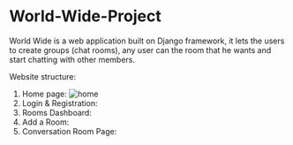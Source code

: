 # World-Wide-Project
 World Wide is a web application built on Django framework, it lets the users to create groups (chat rooms), any user can the room that he wants and start chatting with other members.

Website structure:
1. Home page:
![home](https://github.com/Nawal-Dweik/World-Wide-Project/tree/master/screenshots/1.JPG)
3. Login & Registration:
4. Rooms Dashboard:
5. Add a Room:
6. Conversation Room Page:

